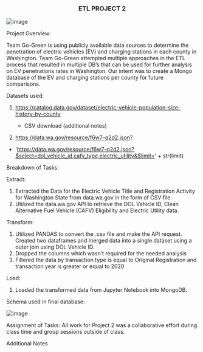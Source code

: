 <h3 align="center"> ETL PROJECT 2 </h3>

![image](https://user-images.githubusercontent.com/112281976/206267609-ffb58865-5ebc-409f-9978-a2e0409ec84e.png)


Project Overview:

Team Go-Green is using publicly available data sources to determine the penetration of electric vehicles (EV) and charging stations in each county in Washington. Team Go-Green attempted multiple approaches in the ETL process that resulted in multiple DB’s that can be used for further analysis on EV penetrations rates in Washington. Our intent was to create a Mongo database of the EV and charging stations per county for future comparisons.

Datasets used:

1. https://catalog.data.gov/dataset/electric-vehicle-population-size-history-by-county

   *  CSV download (additional notes)
  
2.  https://data.wa.gov/resource/f6w7-q2d2.json?

   *  'https://data.wa.gov/resource/f6w7-q2d2.json?$select=dol_vehicle_id,cafv_type,electric_utility&$limit=' + str(limit)
   



Breakdown of Tasks:

Extract: 

1.	Extracted the Data for the Electric Vehicle Title and Registration Activity for Washington State from data.wa.gov in the form of CSV file.
2.	Utilized the data.wa.gov API to retrieve the DOL Vehicle ID, Clean Alternative Fuel Vehicle (CAFV) Eligibility and Electric Utility data.

Transform:

1.	Utilized PANDAS to convert the .csv file and make the API request.  Created two dataframes and merged data into a single dataset using a outer join using DOL         Vehicle ID.
2.	Dropped the columns which wasn’t required for the needed analysis
3.	Filtered the data by transaction type is equal to Original Registration and transaction year is greater or equal to 2020

Load:

1.	Loaded the transformed data from Jupyter Notebook into MongoDB.

Schema used in final database:

![image](https://user-images.githubusercontent.com/112281976/206601991-4edf71b0-2c72-4b7f-8912-2019ad3026d6.png)



Assignment of Tasks:
All work for Project 2 was a collaborative effort during class time and group sessions outside of class.

Additional Notes


